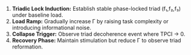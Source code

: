1. **Triadic Lock Induction:** Establish stable phase-locked triad (f₁,f₂,f₃) under baseline load.
2. **Load Ramp:** Gradually increase Γ by raising task complexity or introducing informational noise.
3. **Collapse Trigger:** Observe triad decoherence event where TPCI → 0.
4. **Recovery Phase:** Maintain stimulation but reduce Γ to observe triad reformation.